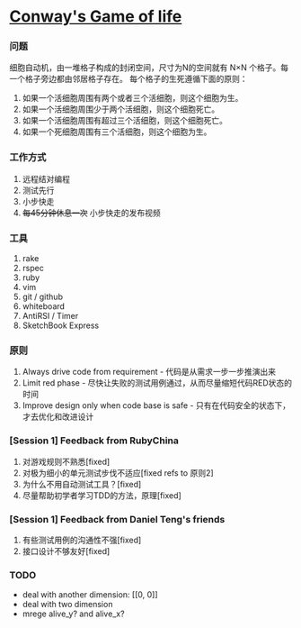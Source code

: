 [Conway's Game of life](http://en.wikipedia.org/wiki/Conway%27s_Game_of_Life)
============

### 问题
细胞自动机，由一堆格子构成的封闭空间，尺寸为N的空间就有 N×N 个格子。每一个格子旁边都由邻居格子存在。 每个格子的生死遵循下面的原则：

1. 如果一个活细胞周围有两个或者三个活细胞，则这个细胞为生。
2. 如果一个活细胞周围少于两个活细胞，则这个细胞死亡。
3. 如果一个活细胞周围有超过三个活细胞，则这个细胞死亡。
4. 如果一个死细胞周围有三个活细胞，则这个细胞为生。

### 工作方式

1. 远程结对编程
2. 测试先行
3. 小步快走
4. ~~每45分钟休息一次~~ 小步快走的发布视频

### 工具

1. rake
2. rspec
3. ruby
4. vim
5. git / github
6. whiteboard
7. AntiRSI / Timer
8. SketchBook Express

### 原则
1. Always drive code from requirement - 代码是从需求一步一步推演出来
2. Limit red phase - 尽快让失败的测试用例通过，从而尽量缩短代码RED状态的时间
3. Improve design only when code base is safe - 只有在代码安全的状态下，才去优化和改进设计

### [Session 1] Feedback from RubyChina
1. 对游戏规则不熟悉[fixed]
2. 对极为细小的单元测试步伐不适应[fixed refs to 原则2]
3. 为什么不用自动测试工具？[fixed]
4. 尽量帮助初学者学习TDD的方法，原理[fixed]

### [Session 1] Feedback from Daniel Teng's friends
1. 有些测试用例的沟通性不强[fixed]
2. 接口设计不够友好[fixed]

### TODO

* deal with another dimension: [[0, 0]]
* deal with two dimension
* mrege alive_y? and alive_x?
